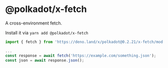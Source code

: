 # @polkadot/x-fetch

A cross-environment fetch.

Install it via `yarn add @polkadot/x-fetch`

```js
import { fetch } from 'https://deno.land/x/polkadot@0.2.21/x-fetch/mod.ts';

...
const response = await fetch('https://example.com/something.json');
const json = await response.json();
```
